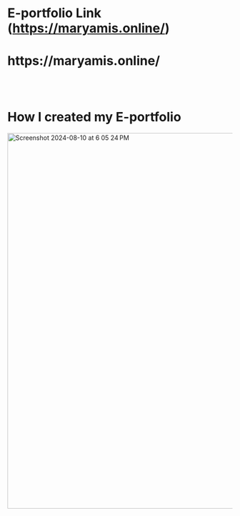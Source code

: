 # E-portfolio Link (https://maryamis.online/)
<h1 target="_blank">https://maryamis.online/</h1>

<br><br>
<h1> How I created my E-portfolio</h1>




<img width="842" alt="Screenshot 2024-08-10 at 6 05 24 PM" src="https://github.com/user-attachments/assets/13b549de-1930-4a67-aed4-27e0cff56b4f">
